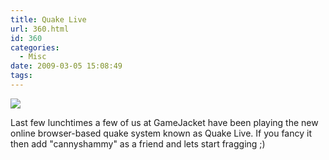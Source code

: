 ```yaml
---
title: Quake Live
url: 360.html
id: 360
categories:
  - Misc
date: 2009-03-05 15:08:49
tags:
---
```


[![](https://cdn-web.quakelive.com/web60/images/sf/general/logo_v60.0.png)](https://www.quakelive.com/#home)

Last few lunchtimes a few of us at GameJacket have been playing the new online browser-based quake system known as Quake Live. If you fancy it then add "cannyshammy" as a friend and lets start fragging ;)